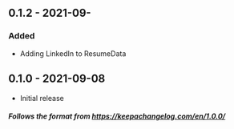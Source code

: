 ## 0.1.2 - 2021-09-

### Added
- Adding LinkedIn to ResumeData


## 0.1.0 - 2021-09-08

- Initial release

##### Follows the format from https://keepachangelog.com/en/1.0.0/
